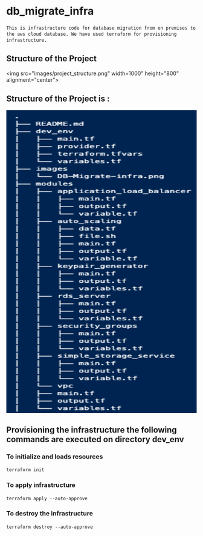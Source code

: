 # db_migrate_infra

    This is infrastructure code for database migration from on premises to the aws cloud database. We have used terraform for provisioning infrastructure.

## Structure of the Project

<img src="images/project_structure.png" width=1000" height="800" alignment="center">

## Structure of the Project is :

<img src="images/project_structure.png" width="1000" height="800" alignment="center">

## Provisioning the infrastructure the following commands are executed on directory dev_env

### To initialize and loads resources

    terraform init

### To apply infrastructure

    terraform apply --auto-approve

### To destroy the infrastructure

    terraform destroy --auto-approve
